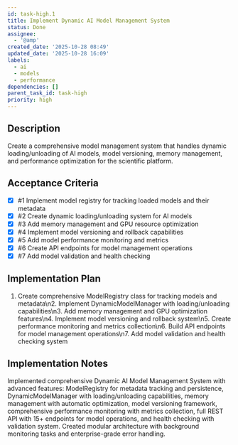 ```yaml
---
id: task-high.1
title: Implement Dynamic AI Model Management System
status: Done
assignee:
  - '@amp'
created_date: '2025-10-28 08:49'
updated_date: '2025-10-28 16:09'
labels:
  - ai
  - models
  - performance
dependencies: []
parent_task_id: task-high
priority: high
---
```


## Description

<!-- SECTION:DESCRIPTION:BEGIN -->
Create a comprehensive model management system that handles dynamic loading/unloading of AI models, model versioning, memory management, and performance optimization for the scientific platform.
<!-- SECTION:DESCRIPTION:END -->

## Acceptance Criteria
<!-- AC:BEGIN -->
- [x] #1 Implement model registry for tracking loaded models and their metadata
- [x] #2 Create dynamic loading/unloading system for AI models
- [x] #3 Add memory management and GPU resource optimization
- [x] #4 Implement model versioning and rollback capabilities
- [x] #5 Add model performance monitoring and metrics
- [x] #6 Create API endpoints for model management operations
- [x] #7 Add model validation and health checking
<!-- AC:END -->

## Implementation Plan

<!-- SECTION:PLAN:BEGIN -->
1. Create comprehensive ModelRegistry class for tracking models and metadata\n2. Implement DynamicModelManager with loading/unloading capabilities\n3. Add memory management and GPU optimization features\n4. Implement model versioning and rollback system\n5. Create performance monitoring and metrics collection\n6. Build API endpoints for model management operations\n7. Add model validation and health checking system
<!-- SECTION:PLAN:END -->

## Implementation Notes

<!-- SECTION:NOTES:BEGIN -->
Implemented comprehensive Dynamic AI Model Management System with advanced features: ModelRegistry for metadata tracking and persistence, DynamicModelManager with loading/unloading capabilities, memory management with automatic optimization, model versioning framework, comprehensive performance monitoring with metrics collection, full REST API with 15+ endpoints for model operations, and health checking with validation system. Created modular architecture with background monitoring tasks and enterprise-grade error handling.
<!-- SECTION:NOTES:END -->

